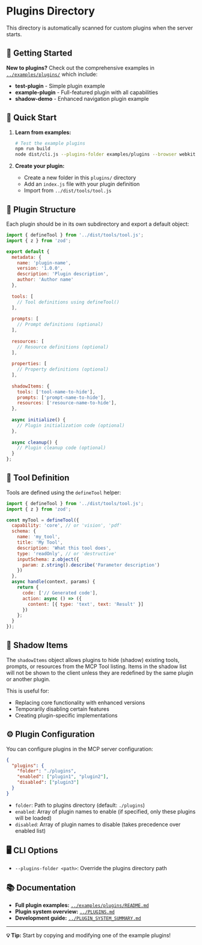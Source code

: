 # Plugins Directory

This directory is automatically scanned for custom plugins when the server starts.

## 📖 Getting Started

**New to plugins?** Check out the comprehensive examples in [`../examples/plugins/`](../examples/plugins/) which include:

- **test-plugin** - Simple plugin example
- **example-plugin** - Full-featured plugin with all capabilities  
- **shadow-demo** - Enhanced navigation plugin example

## 🚀 Quick Start

1. **Learn from examples:**
   ```bash
   # Test the example plugins
   npm run build
   node dist/cli.js --plugins-folder examples/plugins --browser webkit
   ```

2. **Create your plugin:**
   - Create a new folder in this `plugins/` directory
   - Add an `index.js` file with your plugin definition
   - Import from `../dist/tools/tool.js`

## 📁 Plugin Structure

Each plugin should be in its own subdirectory and export a default object:

```javascript
import { defineTool } from '../dist/tools/tool.js';
import { z } from 'zod';

export default {
  metadata: {
    name: 'plugin-name',
    version: '1.0.0',
    description: 'Plugin description',
    author: 'Author name'
  },
  
  tools: [
    // Tool definitions using defineTool()
  ],
  
  prompts: [
    // Prompt definitions (optional)
  ],
  
  resources: [
    // Resource definitions (optional)
  ],
  
  properties: [
    // Property definitions (optional)
  ],
  
  shadowItems: {
    tools: ['tool-name-to-hide'],
    prompts: ['prompt-name-to-hide'],
    resources: ['resource-name-to-hide'],
  },
  
  async initialize() {
    // Plugin initialization code (optional)
  },
  
  async cleanup() {
    // Plugin cleanup code (optional)
  }
};
```

## 🔧 Tool Definition

Tools are defined using the `defineTool` helper:

```javascript
import { defineTool } from '../dist/tools/tool.js';
import { z } from 'zod';

const myTool = defineTool({
  capability: 'core', // or 'vision', 'pdf'
  schema: {
    name: 'my_tool',
    title: 'My Tool',
    description: 'What this tool does',
    type: 'readOnly', // or 'destructive'
    inputSchema: z.object({
      param: z.string().describe('Parameter description')
    })
  },
  async handle(context, params) {
    return {
      code: ['// Generated code'],
      action: async () => ({
        content: [{ type: 'text', text: 'Result' }]
      })
    };
  }
});
```

## 🌟 Shadow Items

The `shadowItems` object allows plugins to hide (shadow) existing tools, prompts, or resources from the MCP Tool listing. Items in the shadow list will not be shown to the client unless they are redefined by the same plugin or another plugin.

This is useful for:
- Replacing core functionality with enhanced versions
- Temporarily disabling certain features
- Creating plugin-specific implementations

## ⚙️ Plugin Configuration

You can configure plugins in the MCP server configuration:

```json
{
  "plugins": {
    "folder": "./plugins",
    "enabled": ["plugin1", "plugin2"],
    "disabled": ["plugin3"]
  }
}
```

- `folder`: Path to plugins directory (default: `./plugins`)
- `enabled`: Array of plugin names to enable (if specified, only these plugins will be loaded)
- `disabled`: Array of plugin names to disable (takes precedence over enabled list)

## 🖥️ CLI Options

- `--plugins-folder <path>`: Override the plugins directory path

## 📚 Documentation

- **Full plugin examples:** [`../examples/plugins/README.md`](../examples/plugins/README.md)
- **Plugin system overview:** [`../PLUGINS.md`](../PLUGINS.md)
- **Development guide:** [`../PLUGIN_SYSTEM_SUMMARY.md`](../PLUGIN_SYSTEM_SUMMARY.md)

---

**💡 Tip:** Start by copying and modifying one of the example plugins!